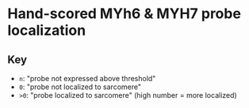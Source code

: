 # Hand-scored MYh6 & MYH7 probe localization

## Key
- `n`: "probe not expressed above threshold"
- `0`: "probe not localized to sarcomere"
- `>0`: "probe localized to sarcomere" (high number = more localized)
